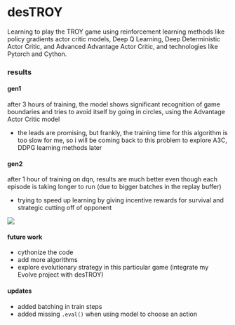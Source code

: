# desTROY
Learning to play the TROY game using reinforcement learning methods like policy
gradients actor critic models, Deep Q Learning, Deep Deterministic Actor Critic,
and Advanced Advantage Actor Critic, and technologies like Pytorch and Cython.

### results
#### gen1
after 3 hours of training, the model shows significant recognition of game
boundaries and tries to avoid itself by going in circles, using the Advantage
Actor Critic model

- the leads are promising, but frankly, the training time for this algorithm is
  too slow for me, so i will be coming back to this problem to explore A3C,
  DDPG learning methods later

#### gen2
after 1 hour of training on dqn, results are much better even though each
episode is taking longer to run (due to bigger batches in the replay buffer)

- trying to speed up learning by giving incentive rewards for survival and
  strategic cutting off of opponent

![](res/training.gif)

#### future work
- cythonize the code
- add more algorithms
- explore evolutionary strategy in this particular game (integrate my Evolve
  project with desTROY)

#### updates
- added batching in train steps
- added missing `.eval()` when using model to choose an action
